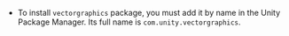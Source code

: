 * To install `vectorgraphics` package, you must add it by name in the Unity Package Manager. Its full name is `com.unity.vectorgraphics`.

